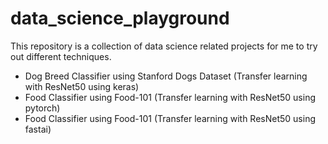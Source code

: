 # data_science_playground

This repository is a collection of data science related projects for me to try out different techniques.

- Dog Breed Classifier using Stanford Dogs Dataset (Transfer learning with ResNet50 using keras)
- Food Classifier using Food-101 (Transfer learning with ResNet50 using pytorch)
- Food Classifier using Food-101 (Transfer learning with ResNet50 using fastai)
